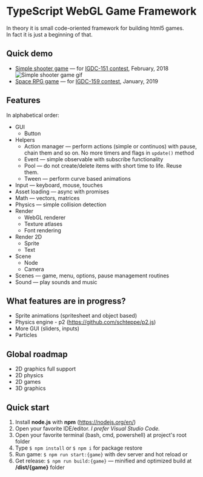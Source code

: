 # TypeScript WebGL Game Framework

In theory it is small code-oriented framework for building html5 games.  
In fact it is just a beginning of that.

## Quick demo
* [Simple shooter game](https://perfectdaemon.github.io/151/index.html) — for [IGDC-151 contest](http://igdc.ru/igdc_top.php?konkurs=151), February, 2018
![Simple shooter game gif](https://github.com/perfectdaemon/ts-game/raw/master/promo/3_2.gif)
* [Space RPG game](https://perfectdaemon.github.io/159/index.html) — for [IGDC-159 contest](http://igdc.ru/igdc_top.php?konkurs=159), January, 2019

## Features
In alphabetical order:
* GUI
  * Button
* Helpers
  * Action manager — perform actions (simple or continuos) with pause, chain them and so on. No more timers and flags in `update()` method
  * Event — simple observable with subscribe functionality
  * Pool — do not create/delete items with short time to life. Reuse them.
  * Tween — perform curve based animations
* Input — keyboard, mouse, touches
* Asset loading — async with promises
* Math — vectors, matrices
* Physics — simple collision detection
* Render
  * WebGL renderer
  * Texture atlases
  * Font rendering
* Render 2D
  * Sprite
  * Text
* Scene
  * Node
  * Camera
* Scenes — game, menu, options, pause management routines
* Sound — play sounds and music

## What features are in progress?
* Sprite animations (spritesheet and object based)
* Physics engine - p2 (https://github.com/schteppe/p2.js)
* More GUI (sliders, inputs)
* Particles

## Global roadmap
* 2D graphics full support
* 2D physics
* 2D games
* 3D graphics

## Quick start

1. Install **node.js** with **npm** (https://nodejs.org/en/)
1. Open your favorite IDE/editor. *I prefer Visual Studio Code.*
1. Open your favorite terminal (bash, cmd, powershell) at project's root folder
1. Type ``` $ npm install ``` or ```$ npm i``` for package restore
1. Run game: ``` $ npm run start:{game} ``` with dev server and hot reload
or
1. Get release: ```$ npm run build:{game}``` — minified and optimized build at **/dist/{game}** folder
